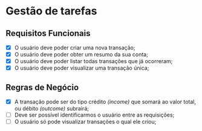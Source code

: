 # Gestão de tarefas

## Requisitos Funcionais

- [x] O usuário deve poder criar uma nova transação;
- [x] O usuário deve poder obter um resumo da sua conta;
- [x] O usuário deve poder listar todas transações que já ocorreram;
- [x] O usuário deve poder visualizar uma transação única;

## Regras de Negócio

- [x] A transação pode ser do tipo crédito _(income)_ que somará ao valor total, ou débito _(outcome)_ subrairá;
- [ ] Deve ser possível identificarmos o usuário entre as requisições;
- [ ] O usuário só pode visualizar transações o qual ele criou;